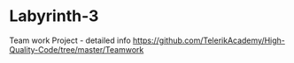 # Labyrinth-3
Team work Project - detailed info https://github.com/TelerikAcademy/High-Quality-Code/tree/master/Teamwork

